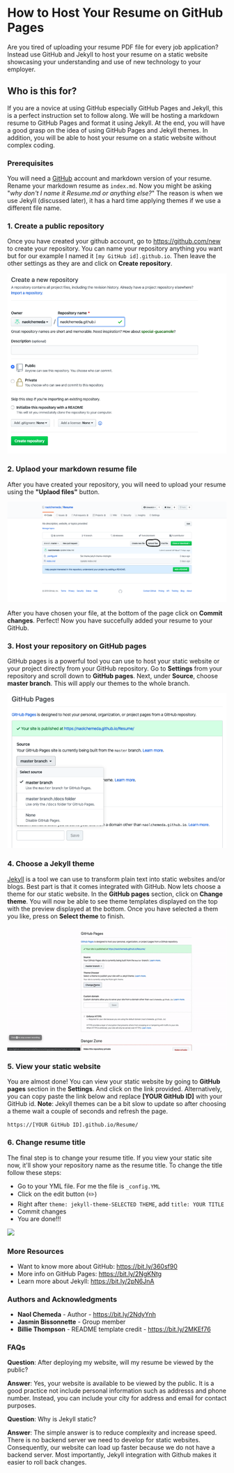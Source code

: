 # How to Host Your Resume on GitHub Pages

Are you tired of uploading your resume PDF file for every job application? Instead use GitHub and Jekyll to host your resume on a static website showcasing your understanding and use of new technology to your employer.

## Who is this for?

If you are a novice at using GitHub especially GitHub Pages and Jekyll, this is a perfect instruction set to follow along. We will be hosting a markdown resume to GitHub Pages and format it using Jekyll. At the end, you will have a good grasp on the idea of using GitHub Pages and Jekyll themes. In addition, you will be able to host your resume on a static website without complex coding.

### Prerequisites

You will need a [GitHub](https://www.github.com/) account and markdown version of your resume. Rename your markdown resume as `index.md`. Now you might be asking "*why don't I name it Resume.md or anything else?*" The reason is when we use Jekyll (discussed later), it has a hard time applying themes if we use a different file name.

### 1. Create a public repository

Once you have created your github account, go to https://github.com/new to create your repository. You can name your repository anything you want but for our example I named it `[my GitHub id].github.io`. Then leave the other settings as they are and click on **Create repository**.

![](Images/RepoFileName.png)

### 2. Uplaod your markdown resume file

After you have created your repository, you will need to upload your resume using the **"Uplaod files"** button.

![](Images/UploadFile.png)

After you have chosen your file, at the bottom of the page click on **Commit changes**. Perfect! Now you have succefully added your resume to your GitHub.

### 3. Host your repository on GitHub pages

GitHub pages is a powerful tool you can use to host your static website or your project directly from your GitHub repository. Go to **Settings** from your repository and scroll down to **GitHub pages**. Next, under **Source**, choose **master branch**. This will apply our themes to the whole branch.

![](Images/Master.png)

### 4. Choose a Jekyll theme

[Jekyll](https://www.jekyllrb.com/) is a tool we can use to transform plain text into static websites and/or blogs. Best part is that it comes integrated with GitHub. Now lets choose a theme for our static website. In the **GitHub pages** section, click on **Change theme**. You will now be able to see theme templates displayed on the top with the preview displayed at the bottom. Once you have selected a them you like, press on **Select theme** to finish.

![](Images/Theme.gif)


### 5. View your static website

You are almost done! You can view your static website by going to **GitHub pages** section in the **Settings**. And click on the link provided. Alternatively, you can copy paste the link below and replace **[YOUR GitHub ID]** with your GitHub id. __**Note**__: Jekyll themes can be a bit slow to update so after choosing a theme wait a couple of seconds and refresh the page.

```
https://[YOUR GitHub ID].github.io/Resume/

```

### 6. Change resume title

The final step is to change your resume title. If you view your static site now, it'll show your repository name as the resume title. To change the title follow these steps:
* Go to your YML file. For me the file is `_config.YML`
* Click on the edit button (:pencil2:)
* Right after `theme: jekyll-theme-SELECTED THEME`, add `title: YOUR TITLE`
* Commit changes
* You are done!!!

![](https://media.giphy.com/media/3JTrNZgdf4LJGNUN1a/giphy.gif)

### More Resources

* Want to know more about GitHub: https://bit.ly/360sf90
* More info on GitHub Pages: https://bit.ly/2NgKNtg
* Learn more about Jekyll: https://bit.ly/2pN6JnA

### Authors and Acknowledgments

* **Naol Chemeda** - Author - https://bit.ly/2NdyYnh
* **Jasmin Bissonnette** - Group member
* **Billie Thompson** - README template credit - https://bit.ly/2MKEf76

### FAQs

**Question**: After deploying my website, will my resume be viewed by the public?

**Answer**: Yes, your website is available to be viewed by the public. It is a good practice not include personal information such as addresss and phone number. Instead, you can include your city for address and email for contact purposes.


**Question**: Why is Jekyll static?

**Answer**: The simple answer is to reduce complexity and increase speed. There is no backend server we need to develop for static websites. Consequently, our website can load up faster because we do not have a backend server. Most importantly, Jekyll integration with Github makes it easier to roll back changes.
